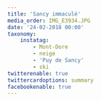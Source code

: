 ```yaml
---
title: 'Sancy immaculé'
media_order: IMG_E3934.JPG
date: '24-02-2018 00:00'
taxonomy:
    instatag:
        - Mont-Dore
        - neige
        - 'Puy de Sancy'
        - ski
twitterenable: true
twittercardoptions: summary
facebookenable: true
---
```


